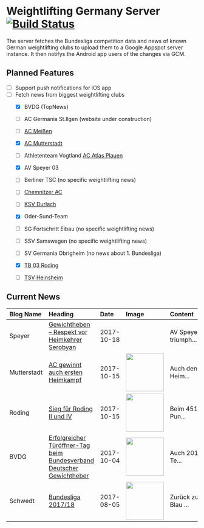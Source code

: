 # Weightlifting Germany Server [![Build Status](https://travis-ci.org/WGierke/weightlifting_germany_server.svg?branch=master)](https://travis-ci.org/WGierke/weightlifting_germany_server)

The server fetches the Bundesliga competition data and news of known German weightlifting clubs to upload them to a Google Appspot server instance.
It then notifys the Android app users of the changes via GCM.

## Planned Features
- [ ] Support push notifications for iOS app  
- [ ] Fetch news from biggest weightlifting clubs
    - [X] BVDG (TopNews)
    - [ ] AC Germania St.Ilgen (website under construction)
    - [ ] [AC Meißen](http://www.ac-meissen.de/index.php?start=1)
    - [X] [AC Mutterstadt](http://www.ac-mutterstadt.de/index.php?start=1)
    - [ ] Athletenteam Vogtland [AC Atlas Plauen](https://acatlas.wordpress.com/)
    - [X] AV Speyer 03
    - [ ] Berliner TSC (no specific weightlifting news)
    - [ ] [Chemnitzer AC](http://chemnitzer-athletenclub.de/aktuelles/news/page/1/)
    - [ ] [KSV Durlach](http://ksvdurlach.de/news?page_n54=1)
    - [X] Oder-Sund-Team
    - [ ] SG Fortschritt Eibau (no specific weightlifting news)
    - [ ] SSV Samswegen (no specific weightlifting news)
    - [ ] SV Germania Obrigheim (no news about 1. Bundesliga)
    - [X] [TB 03 Roding](http://www.tb03-gewichtheben.de/page/1/)
    - [ ] [TSV Heinsheim](http://gewichtheben.tsv-heinsheim.de/index.php?start=1)


## Current News

| Blog Name   | Heading                                                                                                                                                                              | Date       | Image                                                                                                                              | Content                 |
|:------------|:-------------------------------------------------------------------------------------------------------------------------------------------------------------------------------------|:-----------|:-----------------------------------------------------------------------------------------------------------------------------------|:------------------------|
| Speyer      | [Gewichtheben – Respekt vor Heimkehrer Serobyan](http://www.av03-speyer.de/2017/10/gewichtheben-respekt-vor-heimkehrer-serobyan/)                                                    | 2017-10-18 |                                                                                                                                    | AV Speyer II triumph... |
| Mutterstadt | [AC gewinnt auch ersten Heimkampf](http://www.ac-mutterstadt.de/index.php?start=0&heading=f8fc2022da2ef0c685b0aeae044960c41508018400.0)                                              | 2017-10-15 | <img src='http://www.ac-mutterstadt.de//images/Prot-heins-heim.JPG' width='100px'/>                                                | Auch den ersten Heim... |
| Roding      | [Sieg für Roding II und IV](http://www.tb03-gewichtheben.de/2017/10/sieg-fuer-roding-ii-und-iv/)                                                                                     | 2017-10-15 | <img src='http://www.tb03-gewichtheben.de/wp-content/gallery/tb-03-roding-ii-kg-goerlitz-zittau/P1060292.JPG' width='100px'/>      | Beim 451,4:401,0-Pun... |
| BVDG        | [Erfolgreicher Türöffner-Tag beim Bundesverband Deutscher Gewichtheber](http://www.german-weightlifting.de/erfolgreicher-tueroeffner-tag-beim-bundesverband-deutscher-gewichtheber/) | 2017-10-04 | <img src='http://www.german-weightlifting.de/wp-content/uploads/2017/10/22219328_715266745330362_1511069781_o.jpg' width='100px'/> | Auch 2017 hat das Te... |
| Schwedt     | [Bundesliga 2017/18](http://gewichtheben.blauweiss65-schwedt.de/?p=7639)                                                                                                             | 2017-08-05 | <img src='http://gewichtheben.blauweiss65-schwedt.de/wp-content/uploads/2017/08/GW-Logo-neu-300x148.jpg' width='100px'/>           | Zurück zum TSV Blau ... |
